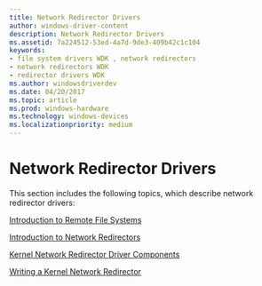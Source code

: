 ```yaml
---
title: Network Redirector Drivers
author: windows-driver-content
description: Network Redirector Drivers
ms.assetid: 7a224512-53ed-4a7d-9de3-409b42c1c104
keywords:
- file system drivers WDK , network redirectors
- network redirectors WDK
- redirector drivers WDK
ms.author: windowsdriverdev
ms.date: 04/20/2017
ms.topic: article
ms.prod: windows-hardware
ms.technology: windows-devices
ms.localizationpriority: medium
---
```


# Network Redirector Drivers


This section includes the following topics, which describe network redirector drivers:

[Introduction to Remote File Systems](introduction-to-remote-file-systems.md)

[Introduction to Network Redirectors](introduction-to-network-redirectors.md)

[Kernel Network Redirector Driver Components](kernel-network-redirector-driver-components.md)

[Writing a Kernel Network Redirector](writing-a-kernel-network-redirector.md)

 

 





